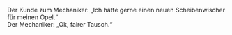Der Kunde zum Mechaniker: „Ich hätte gerne einen neuen Scheibenwischer für meinen Opel.“  
Der Mechaniker: „Ok, fairer Tausch.“
